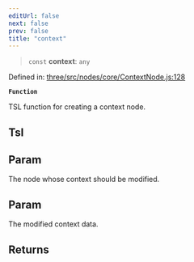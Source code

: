 ```yaml
---
editUrl: false
next: false
prev: false
title: "context"
---
```


> `const` **context**: `any`

Defined in: [three/src/nodes/core/ContextNode.js:128](https://github.com/DefinitelyMaybe/three-i18n/blob/fa57b79433d1c349ffb23a78727299c8d4190136/three/src/nodes/core/ContextNode.js#L128)

**`Function`**

TSL function for creating a context node.

## Tsl

## Param

The node whose context should be modified.

## Param

The modified context data.

## Returns
